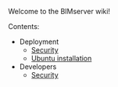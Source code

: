 Welcome to the BIMserver wiki!

Contents:
* Deployment
  * [Security](wiki/Security)
  * [Ubuntu installation](wiki/Ubuntu)
* Developers
  * [Security](wiki/Security)